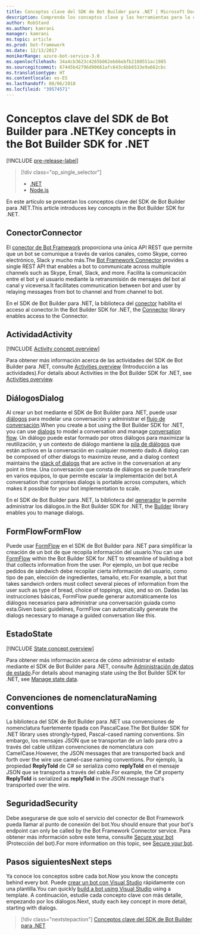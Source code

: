 ```yaml
---
title: Conceptos clave del SDK de Bot Builder para .NET | Microsoft Docs
description: Comprenda los conceptos clave y las herramientas para la compilación e implementación de los bots de conversación disponibles en el SDK de Bot Builder para .NET.
author: RobStand
ms.author: kamrani
manager: kamrani
ms.topic: article
ms.prod: bot-framework
ms.date: 12/13/2017
monikerRange: azure-bot-service-3.0
ms.openlocfilehash: 34a4cb3623c4265b062eb66ebfb2180551ac1985
ms.sourcegitcommit: 67445b42796d90661afc643c6bb6533e9a662cbc
ms.translationtype: HT
ms.contentlocale: es-ES
ms.lasthandoff: 08/06/2018
ms.locfileid: "39574571"
---
```

# <a name="key-concepts-in-the-bot-builder-sdk-for-net"></a><span data-ttu-id="57e11-103">Conceptos clave del SDK de Bot Builder para .NET</span><span class="sxs-lookup"><span data-stu-id="57e11-103">Key concepts in the Bot Builder SDK for .NET</span></span>

[!INCLUDE [pre-release-label](../includes/pre-release-label-v3.md)]

> [!div class="op_single_selector"]
> - [.NET](../dotnet/bot-builder-dotnet-concepts.md)
> - [Node.js](../nodejs/bot-builder-nodejs-concepts.md)

<span data-ttu-id="57e11-106">En este artículo se presentan los conceptos clave del SDK de Bot Builder para .NET.</span><span class="sxs-lookup"><span data-stu-id="57e11-106">This article introduces key concepts in the Bot Builder SDK for .NET.</span></span>

## <a name="connector"></a><span data-ttu-id="57e11-107">Conector</span><span class="sxs-lookup"><span data-stu-id="57e11-107">Connector</span></span>

<span data-ttu-id="57e11-108">El [conector de Bot Framework](bot-builder-dotnet-connector.md) proporciona una única API REST que permite que un bot se comunique a través de varios canales, como Skype, correo electrónico, Slack y mucho más.</span><span class="sxs-lookup"><span data-stu-id="57e11-108">The [Bot Framework Connector](bot-builder-dotnet-connector.md) provides a single REST API that enables a bot to communicate across multiple channels such as Skype, Email, Slack, and more.</span></span> <span data-ttu-id="57e11-109">Facilita la comunicación entre el bot y el usuario mediante la retransmisión de mensajes del bot al canal y viceversa.</span><span class="sxs-lookup"><span data-stu-id="57e11-109">It facilitates communication between bot and user by relaying messages from bot to channel and from channel to bot.</span></span> 

<span data-ttu-id="57e11-110">En el SDK de Bot Builder para .NET, la biblioteca del [conector][connectorLibrary] habilita el acceso al conector.</span><span class="sxs-lookup"><span data-stu-id="57e11-110">In the Bot Builder SDK for .NET, the [Connector][connectorLibrary] library enables access to the Connector.</span></span> 

## <a name="activity"></a><span data-ttu-id="57e11-111">Actividad</span><span class="sxs-lookup"><span data-stu-id="57e11-111">Activity</span></span>

[!INCLUDE [Activity concept overview](../includes/snippet-dotnet-concept-activity.md)]

<span data-ttu-id="57e11-112">Para obtener más información acerca de las actividades del SDK de Bot Builder para .NET, consulte [Activities overview](bot-builder-dotnet-activities.md) (Introducción a las actividades).</span><span class="sxs-lookup"><span data-stu-id="57e11-112">For details about Activities in the Bot Builder SDK for .NET, see [Activities overview](bot-builder-dotnet-activities.md).</span></span>

## <a name="dialog"></a><span data-ttu-id="57e11-113">Diálogos</span><span class="sxs-lookup"><span data-stu-id="57e11-113">Dialog</span></span>

<span data-ttu-id="57e11-114">Al crear un bot mediante el SDK de Bot Builder para .NET, puede usar [diálogos](bot-builder-dotnet-dialogs.md) para modelar una conversación y administrar el [flujo de conversación](../bot-service-design-conversation-flow.md#dialog-stack).</span><span class="sxs-lookup"><span data-stu-id="57e11-114">When you create a bot using the Bot Builder SDK for .NET, you can use [dialogs](bot-builder-dotnet-dialogs.md) to model a conversation and manage [conversation flow](../bot-service-design-conversation-flow.md#dialog-stack).</span></span> <span data-ttu-id="57e11-115">Un diálogo puede estar formado por otros diálogos para maximizar la reutilización, y un contexto de diálogo mantiene la [pila de diálogos](../bot-service-design-conversation-flow.md) que están activos en la conversación en cualquier momento dado.</span><span class="sxs-lookup"><span data-stu-id="57e11-115">A dialog can be composed of other dialogs to maximize reuse, and a dialog context maintains the [stack of dialogs](../bot-service-design-conversation-flow.md) that are active in the conversation at any point in time.</span></span> <span data-ttu-id="57e11-116">Una conversación que consta de diálogos se puede transferir en varios equipos, lo que permite escalar la implementación del bot.</span><span class="sxs-lookup"><span data-stu-id="57e11-116">A conversation that comprises dialogs is portable across computers, which makes it possible for your bot implementation to scale.</span></span> 

<span data-ttu-id="57e11-117">En el SDK de Bot Builder para .NET, la biblioteca del [generador][builderLibrary] le permite administrar los diálogos.</span><span class="sxs-lookup"><span data-stu-id="57e11-117">In the Bot Builder SDK for .NET, the [Builder][builderLibrary] library enables you to manage dialogs.</span></span>

## <a name="formflow"></a><span data-ttu-id="57e11-118">FormFlow</span><span class="sxs-lookup"><span data-stu-id="57e11-118">FormFlow</span></span>

<span data-ttu-id="57e11-119">Puede usar [FormFlow](bot-builder-dotnet-formflow.md) en el SDK de Bot Builder para .NET para simplificar la creación de un bot de que recopila información del usuario.</span><span class="sxs-lookup"><span data-stu-id="57e11-119">You can use [FormFlow](bot-builder-dotnet-formflow.md) within the Bot Builder SDK for .NET to streamline of building a bot that collects information from the user.</span></span> <span data-ttu-id="57e11-120">Por ejemplo, un bot que recibe pedidos de sándwich debe recopilar cierta información del usuario, como tipo de pan, elección de ingredientes, tamaño, etc.</span><span class="sxs-lookup"><span data-stu-id="57e11-120">For example, a bot that takes sandwich orders must collect several pieces of information from the user such as type of bread, choice of toppings, size, and so on.</span></span> <span data-ttu-id="57e11-121">Dadas las instrucciones básicas, FormFlow puede generar automáticamente los diálogos necesarios para administrar una conversación guiada como esta.</span><span class="sxs-lookup"><span data-stu-id="57e11-121">Given basic guidelines, FormFlow can automatically generate the dialogs necessary to manage a guided conversation like this.</span></span>

## <a name="state"></a><span data-ttu-id="57e11-122">Estado</span><span class="sxs-lookup"><span data-stu-id="57e11-122">State</span></span>

[!INCLUDE [State concept overview](../includes/snippet-dotnet-concept-state.md)]

<span data-ttu-id="57e11-123">Para obtener más información acerca de cómo administrar el estado mediante el SDK de Bot Builder para .NET, consulte [Administración de datos de estado](bot-builder-dotnet-state.md).</span><span class="sxs-lookup"><span data-stu-id="57e11-123">For details about managing state using the Bot Builder SDK for .NET, see [Manage state data](bot-builder-dotnet-state.md).</span></span>

## <a name="naming-conventions"></a><span data-ttu-id="57e11-124">Convenciones de nomenclatura</span><span class="sxs-lookup"><span data-stu-id="57e11-124">Naming conventions</span></span>

<span data-ttu-id="57e11-125">La biblioteca del SDK de Bot Builder para .NET usa convenciones de nomenclatura fuertemente tipada con PascalCase.</span><span class="sxs-lookup"><span data-stu-id="57e11-125">The Bot Builder SDK for .NET library uses strongly-typed, Pascal-cased naming conventions.</span></span> <span data-ttu-id="57e11-126">Sin embargo, los mensajes JSON que se transportan de un lado para otro a través del cable utilizan convenciones de nomenclatura con CamelCase.</span><span class="sxs-lookup"><span data-stu-id="57e11-126">However, the JSON messages that are transported back and forth over the wire use camel-case naming conventions.</span></span> <span data-ttu-id="57e11-127">Por ejemplo, la propiedad **ReplyToId** de C# se serializa como **replyToId** en el mensaje JSON que se transporta a través del cable.</span><span class="sxs-lookup"><span data-stu-id="57e11-127">For example, the C# property **ReplyToId** is serialized as **replyToId** in the JSON message that's transported over the wire.</span></span>

## <a name="security"></a><span data-ttu-id="57e11-128">Seguridad</span><span class="sxs-lookup"><span data-stu-id="57e11-128">Security</span></span>

<span data-ttu-id="57e11-129">Debe asegurarse de que solo el servicio del conector de Bot Framework pueda llamar al punto de conexión del bot.</span><span class="sxs-lookup"><span data-stu-id="57e11-129">You should ensure that your bot's endpoint can only be called by the Bot Framework Connector service.</span></span> <span data-ttu-id="57e11-130">Para obtener más información sobre este tema, consulte [Secure your bot](bot-builder-dotnet-security.md) (Protección del bot).</span><span class="sxs-lookup"><span data-stu-id="57e11-130">For more information on this topic, see [Secure your bot](bot-builder-dotnet-security.md).</span></span>

## <a name="next-steps"></a><span data-ttu-id="57e11-131">Pasos siguientes</span><span class="sxs-lookup"><span data-stu-id="57e11-131">Next steps</span></span>

<span data-ttu-id="57e11-132">Ya conoce los conceptos sobre cada bot.</span><span class="sxs-lookup"><span data-stu-id="57e11-132">Now you know the concepts behind every bot.</span></span> <span data-ttu-id="57e11-133">Puede [crear un bot con Visual Studio](bot-builder-dotnet-quickstart.md) rápidamente con una plantilla.</span><span class="sxs-lookup"><span data-stu-id="57e11-133">You can quickly [build a bot using Visual Studio](bot-builder-dotnet-quickstart.md) using a template.</span></span> <span data-ttu-id="57e11-134">A continuación, estudie cada concepto clave con más detalle, empezando por los diálogos.</span><span class="sxs-lookup"><span data-stu-id="57e11-134">Next, study each key concept in more detail, starting with dialogs.</span></span>

> [!div class="nextstepaction"]
> [Conceptos clave del SDK de Bot Builder para .NET](bot-builder-dotnet-dialogs.md)

[connectorLibrary]: /dotnet/api/microsoft.bot.connector

[builderLibrary]: /dotnet/api/microsoft.bot.builder.dialogs
